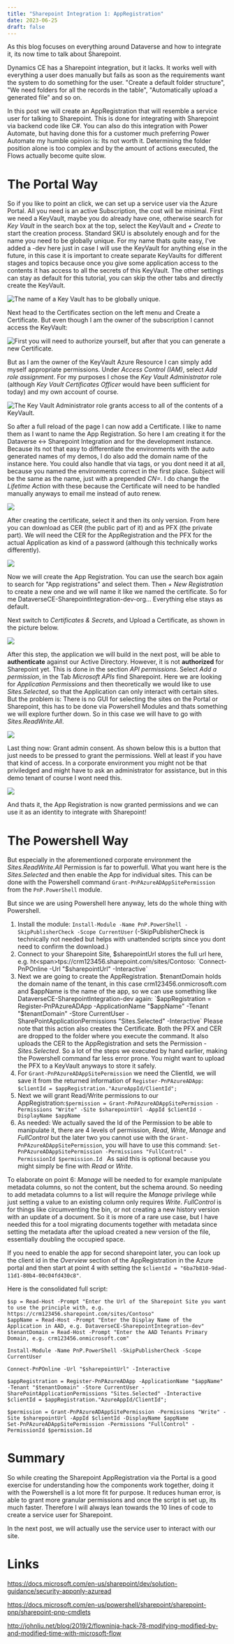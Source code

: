 ```yaml
---
title: "Sharepoint Integration 1: AppRegistration"
date: 2023-06-25
draft: false
---
```


As this blog focuses on everything around Dataverse and how to integrate it, its now time to talk about Sharepoint. 

Dynamics CE has a Sharepoint integration, but it lacks. It works well with everything a user does manually but fails as soon as the requirements want the system to do something for the user. "Create a default folder structure", "We need folders for all the records in the table", "Automatically upload a generated file" and so on. 

In this post we will create an AppRegistration that will resemble a service user for talking to Sharepoint. This is done for integrating with Sharepoint via backend code like C#. You can also do this integration with Power Automate, but having done this for a customer much preferring Power Automate my humble opinion is: Its not worth it. Determining the folder position alone is too complex and by the amount of actions executed, the Flows actually become quite slow. 

# The Portal Way
So if you like to point an click, we can set up a service user via the Azure Portal. All you need is an active Subscription, the cost will be minimal.
First we need a KeyVault, maybe you do already have one, otherwise search for _Key Vault_ in the search box at the top, select the KeyVault and _+ Create_ to start the creation process. Standard SKU is absolutely enough and for the name you need to be globally unique. For my name thats quite easy, I've added a -dev here just in case I will use the KeyVault for anything else in the future, in this case it is important to create separate KeyVaults for different stages and topics because once you give some application access to the contents it has access to all the secrets of this KeyVault. The other settings can stay as default for this tutorial, you can skip the other tabs and directly create the KeyVault.

![The name of a Key Vault has to be globally unique.](CreateKeyVault.png)

Next head to the Certificates section on the left menu and Create a Certificate. But even though I am the owner of the subscription I cannot access the KeyVault:

![First you will need to authorize yourself, but after that you can generate a new Certificate.](GenerateCertificate.png)

But as I am the owner of the KeyVault Azure Resource I can simply add myself appropriate permissions. Under _Access Control (IAM)_, select _Add role assignment_. For my purposes I chose the _Key Vault Administrator_ role (although _Key Vault Certificates Officer_ would have been sufficient for today) and my own account of course.

![The _Key Vault Administrator_ role grants access to all of the contents of a KeyVault.](AddRole.png)

So after a full reload of the page I can now add a Certificate. I like to name them as I want to name the App Registration. So here I am creating it for the Dataverse <-> Sharepoint Integration and for the development instance. Because its not that easy to differentiate the environments with the auto generated names of my demos, I do also add the domain name of the instance here. You could also handle that via tags, or you dont need it at all, because you named the environments correct in the first place. Subject will be the same as the name, just with a prepended _CN=_. I do change the _Lifetime Action_ with these because the Certificate will need to be handled manually anyways to email me instead of auto renew. 

![](NewCertificate.png)

After creating the certificate, select it and then its only version. From here you can download as CER (the public part of it) and as PFX (the private part). We will need the CER for the AppRegistration and the PFX for the actual Application as kind of a password (although this technically works differently).

![](Download.png)

Now we will create the App Registration. You can use the search box again to search for "App registrations" and select them. Then _+ New Registration_ to create a new one and we will name it like we named the certificate. So for me DataverseCE-SharepointIntegration-dev-org... Everything else stays as default. 

Next switch to _Certificates & Secrets_, and Upload a Certificate, as shown in the picture below.

![](Upload.png)

After this step, the application we will build in the next post, will be able to **authenticate** against our Active Directory. However, it is not **authorized** for Sharepoint yet. This is done in the section _API permissions_. Select _Add a permission_, in the Tab _Microsoft APIs_ find Sharepoint. Here we are looking for _Application Permissions_ and then theoretically we would like to use _Sites.Selected_, so that the Application can only interact with certain sites. But the problem is: There is no GUI for selecting the sites on the Portal or Sharepoint, this has to be done via Powershell Modules and thats something we will explore further down. So in this case we will have to go with _Sites.ReadWrite.All_.

![](AddPermission.png)

Last thing now: Grant admin consent. As shown below this is a button that just needs to be pressed to grant the permissions. Well at least if you have that kind of access. In a corporate environment you might not be that priviledged and might have to ask an administrator for assistance, but in this demo tenant of course I wont need this.

![](Grant.png)

And thats it, the App Registration is now granted permissions and we can use it as an identity to integrate with Sharepoint!

# The Powershell Way
But especially in the aforementioned corporate environment the _Sites.ReadWrite.All_ Permission is far to powerfull. What you want here is the _Sites.Selected_ and then enable the App for individual sites.
This can be done with the Powershell command `Grant-PnPAzureADAppSitePermission` from the `PnP.PowerShell` module. 

But since we are using Powershell here anyway, lets do the whole thing with Powershell.
1. Install the module: `Install-Module -Name PnP.PowerShell -SkipPublisherCheck -Scope CurrentUser` (-SkipPublisherCheck is technically not needed but helps with unattended scripts since you dont need to confirm the download.)
2. Connect to your Sharepoint Site, $sharepointUrl stores the full url here, e.g. ht<span>tps://crm123456.sharepoint.com/sites/Contoso: `Connect-PnPOnline -Url "$sharepointUrl" -Interactive`
3. Next we are going to create the AppRegistration. $tenantDomain holds the domain name of the tenant, in this case crm123456.onmicrosoft.com and $appName is the name of the app, so we can use something like DataverseCE-SharepointIntegration-dev again: `$appRegistration = Register-PnPAzureADApp -ApplicationName "$appName" -Tenant "$tenantDomain" -Store CurrentUser -SharePointApplicationPermissions "Sites.Selected" -Interactive`
Please note that this action also creates the Certificate. Both the PFX and CER are dropped to the folder where you execute the command. It also uploads the CER to the AppRegistration and sets the Permission - _Sites.Selected_. So a lot of the steps we executed by hand earlier, making the Powershell command far less error prone.
You might want to upload the PFX to a KeyVault anyways to store it safely.
4. For `Grant-PnPAzureADAppSitePermission` we need the ClientId, we will save it from the returned information of `Register-PnPAzureADApp`: `$clientId = $appRegistration."AzureAppId/ClientId";`
5. Next we will grant Read/Write permissions to our AppRegistration:`$permission = Grant-PnPAzureADAppSitePermission -Permissions "Write" -Site $sharepointUrl -AppId $clientId -DisplayName $appName`
6. As needed: We actually saved the Id of the Permission to be able to manipulate it, there are 4 levels of permission, _Read_, _Write_, _Manage_ and _FullControl_ but the later two you cannot use with the `Grant-PnPAzureADAppSitePermission`, you will have to use this command: `Set-PnPAzureADAppSitePermission -Permissions "FullControl" -PermissionId $permission.Id `
As said this is optional because you might simply be fine with _Read_ or _Write_.

To elaborate on point 6: _Manage_ will be needed to for example manipulate metadata columns, so not the content, but the schema around. So needing to add metadata columns to a list will require the _Manage_ privilege while just setting a value to an existing column only requires _Write_. _FullControl_ is for things like circumventing the bin, or not creating a new history version with an update of a document. So it is more of a rare use case, but I have needed this for a tool migrating documents together with metadata since setting the metadata after the upload created a new version of the file, essentially doubling the occupied space.

If you need to enable the app for second sharepoint later, you can look up the client id in the _Overview_ section of the AppRegistration in the Azure portal and then start at point 4 with setting the `$clientId = "6ba7b810-9dad-11d1-80b4-00c04fd430c8"`.

Here is the consolidated full script:

```
$sp = Read-Host -Prompt "Enter the Url of the Sharepoint Site you want to use the principle with, e.g. https://crm123456.sharepoint.com/sites/Contoso"
$appName = Read-Host -Prompt "Enter the Display Name of the Application in AAD, e.g. DataverseCE-SharepointIntegration-dev"
$tenantDomain = Read-Host -Prompt "Enter the AAD Tenants Primary Domain, e.g. crm123456.onmicrosoft.com"

Install-Module -Name PnP.PowerShell -SkipPublisherCheck -Scope CurrentUser

Connect-PnPOnline -Url "$sharepointUrl" -Interactive

$appRegistration = Register-PnPAzureADApp -ApplicationName "$appName" -Tenant "$tenantDomain" -Store CurrentUser -SharePointApplicationPermissions "Sites.Selected" -Interactive
$clientId = $appRegistration."AzureAppId/ClientId";

$permission = Grant-PnPAzureADAppSitePermission -Permissions "Write" -Site $sharepointUrl -AppId $clientId -DisplayName $appName
Set-PnPAzureADAppSitePermission -Permissions "FullControl" -PermissionId $permission.Id 
```

# Summary
So while creating the Sharepoint AppRegistration via the Portal is a good exercise for understanding how the components work together, doing it with the Powershell is a lot more fit for purpose. It reduces human error, is able to grant more granular permissions and once the script is set up, its much faster. Therefore I will always lean towards the 10 lines of code to create a service user for Sharepoint.

In the next post, we will actually use the service user to interact with our site. 

# Links
https://docs.microsoft.com/en-us/sharepoint/dev/solution-guidance/security-apponly-azuread

https://docs.microsoft.com/en-us/powershell/sharepoint/sharepoint-pnp/sharepoint-pnp-cmdlets

http://johnliu.net/blog/2019/2/flowninja-hack-78-modifying-modified-by-and-modified-time-with-microsoft-flow 